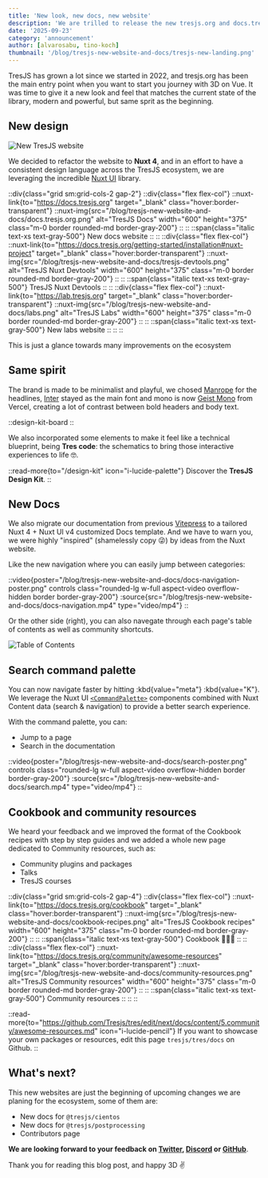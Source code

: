 ```yaml
---
title: 'New look, new docs, new website'
description: 'We are trilled to release the new tresjs.org and docs.tresjs.org, powered by Nuxt UI.'
date: '2025-09-23'
category: 'announcement'
author: [alvarosabu, tino-koch]
thumbnail: '/blog/tresjs-new-website-and-docs/tresjs-new-landing.png'
---
```


TresJS has grown a lot since we started in 2022, and tresjs.org has been the main entry point when you want to start you journey with 3D on Vue. It was time to give it a new look and feel that matches the current state of the library, modern and powerful, but same sprit as the beginning.

## New design

![New TresJS website](/blog/tresjs-new-website-and-docs/tresjs-new-landing.png)

We decided to refactor the website to **Nuxt 4**, and in an effort to have a consistent design language across the TresJS ecosystem, we are leveraging the incredible [Nuxt UI](https://ui.nuxt.com/)
 library.

::div{class="grid sm:grid-cols-2 gap-2"}
  ::div{class="flex flex-col"}
    ::nuxt-link{to="https://docs.tresjs.org" target="_blank" class="hover:border-transparent"}
      ::nuxt-img{src="/blog/tresjs-new-website-and-docs/docs.tresjs.org.png" alt="TresJS Docs" width="600" height="375" class="m-0 border rounded-md border-gray-200"}
      ::
    ::
    ::span{class="italic text-xs text-gray-500"}
      New docs website
    ::
  ::
  ::div{class="flex flex-col"}
    ::nuxt-link{to="https://docs.tresjs.org/getting-started/installation#nuxt-project" target="_blank" class="hover:border-transparent"}
      ::nuxt-img{src="/blog/tresjs-new-website-and-docs/tresjs-devtools.png" alt="TresJS Nuxt Devtools" width="600" height="375" class="m-0 border rounded-md border-gray-200"}
      ::
    ::
    ::span{class="italic text-xs text-gray-500"}
      TresJS Nuxt Devtools
    ::
  ::
  ::div{class="flex flex-col"}
    ::nuxt-link{to="https://lab.tresjs.org" target="_blank" class="hover:border-transparent"}
      ::nuxt-img{src="/blog/tresjs-new-website-and-docs/labs.png" alt="TresJS Labs" width="600" height="375" class="m-0 border rounded-md border-gray-200"}
      ::
    ::
    ::span{class="italic text-xs text-gray-500"}
      New labs website
    ::
  ::
::

This is just a glance towards many improvements on the ecosystem

## Same spirit

The brand is made to be minimalist and playful, we chosed [Manrope](https://fonts.google.com/specimen/Manrope) for the headlines, [Inter](https://fonts.google.com/specimen/Inter) stayed as the main font and mono is now [Geist Mono](https://vercel.com/font) from Vercel, creating a lot of contrast between bold headers and body text.

::design-kit-board
::

We also incorporated some elements to make it feel like a technical blueprint, being **Tres code**: the schematics to bring those interactive experiences to life 🤓.

::read-more{to="/design-kit" icon="i-lucide-palette"}
Discover the **TresJS Design Kit**.
::

## New Docs

We also migrate our documentation from previous [Vitepress](https://vitepress.dev/) to a tailored Nuxt 4 + Nuxt UI v4 customized Docs template. And we have to warn you, we were highly "inspired" (shamelessly copy 😜) by ideas from the Nuxt website.

Like the new navigation where you can easily jump between categories:

::video{poster="/blog/tresjs-new-website-and-docs/docs-navigation-poster.png" controls class="rounded-lg w-full aspect-video overflow-hidden border border-gray-200"}
  :source{src="/blog/tresjs-new-website-and-docs/docs-navigation.mp4" type="video/mp4"}
::

Or the other side (right), you can also navegate through each page's table of contents as well as community shortcuts.

![Table of Contents](/blog/tresjs-new-website-and-docs/table-contents.png)

## Search command palette

You can now navigate faster by hitting :kbd{value="meta"} :kbd{value="K"}. We leverage the Nuxt UI [`<CommandPalette>`](https://ui.nuxt.com/components/command-palette) components combined with Nuxt Content data (search & navigation) to provide a better search experience.

With the command palette, you can:

- Jump to a page
- Search in the documentation

::video{poster="/blog/tresjs-new-website-and-docs/search-poster.png" controls class="rounded-lg w-full aspect-video overflow-hidden border border-gray-200"}
  :source{src="/blog/tresjs-new-website-and-docs/search.mp4" type="video/mp4"}
::

## Cookbook and community resources

We heard your feedback and we improved the format of the Cookbook recipes with step by step guides and we added a whole new page dedicated to Community resources, such as:

- Community plugins and packages
- Talks
- TresJS courses

::div{class="grid sm:grid-cols-2 gap-4"}
  ::div{class="flex flex-col"}
    ::nuxt-link{to="https://docs.tresjs.org/cookbook" target="_blank" class="hover:border-transparent"}
      ::nuxt-img{src="/blog/tresjs-new-website-and-docs/cookbook-recipes.png" alt="TresJS Cookbook recipes" width="600" height="375" class="m-0 border rounded-md border-gray-200"}
      ::
    ::
    ::span{class="italic text-xs text-gray-500"}
      Cookbook 🍳🧑‍🍳
    ::
  ::
  ::div{class="flex flex-col"}
    ::nuxt-link{to="https://docs.tresjs.org/community/awesome-resources" target="_blank" class="hover:border-transparent"}
      ::nuxt-img{src="/blog/tresjs-new-website-and-docs/community-resources.png" alt="TresJS Community resources" width="600" height="375" class="m-0 border rounded-md border-gray-200"}
      ::
    ::
    ::span{class="italic text-xs text-gray-500"}
      Community resources
    ::
  ::
::

::read-more{to="https://github.com/Tresjs/tres/edit/next/docs/content/5.community/awesome-resources.md" icon="i-lucide-pencil"}
If you want to showcase your own packages or resources, edit this page `tresjs/tres/docs` on Github.
::

## What's next?

This new websites are just the beginning of upcoming changes we are planing for the ecosystem, some of them are:
- New docs for `@tresjs/cientos`
- New docs for `@tresjs/postprocessing`
- Contributors page

**We are looking forward to your feedback on [Twitter](https://x.com/tresjs_dev), [Discord](https://discord.gg/WTpvaxr5) or [GitHub](https://github.com/tresjs/tresjs.org)**.

Thank you for reading this blog post, and happy 3D ✌️